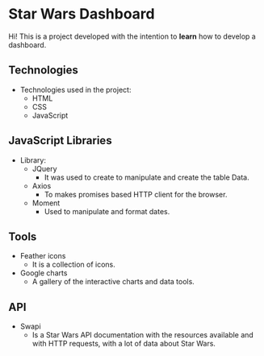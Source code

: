 # Star Wars Dashboard

Hi! This is a project developed with the intention to  **learn** how to develop a dashboard.

##  Technologies

- Technologies used in the project:
	- HTML
	- CSS
	- JavaScript


## JavaScript Libraries

- Library:
  - JQuery
	  - It was used to create to manipulate and create the table Data.
  - Axios
	- To makes promises based HTTP client for the browser.
  - Moment
   	- Used to manipulate and format dates.

## Tools

- Feather icons
	-  It is a collection of icons.
- Google charts
	- A gallery of the interactive charts and data tools.

## API

- Swapi
	- Is a Star Wars API documentation with the resources available and  with HTTP requests, with a lot of data about Star Wars.

 
